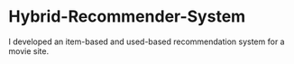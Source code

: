# Hybrid-Recommender-System

I developed an item-based and used-based recommendation system for a movie site.
